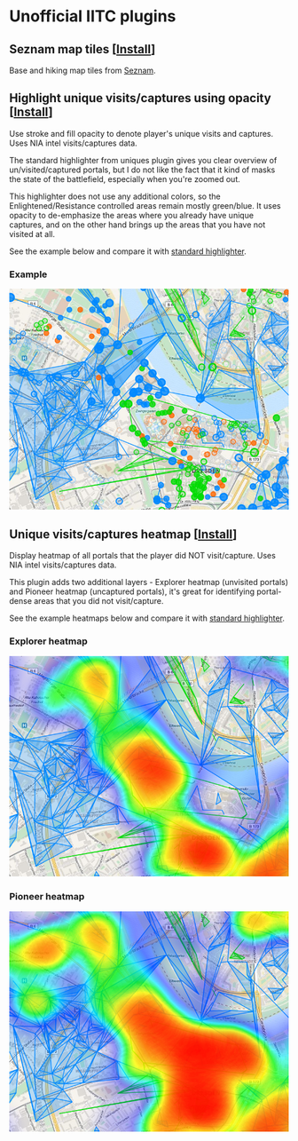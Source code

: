 # Unofficial IITC plugins


## Seznam map tiles [[Install](https://raw.githubusercontent.com/xificurk/iitc-plugins/master/dist/basemap-seznam.user.js)]

Base and hiking map tiles from [Seznam](http://mapy.cz).

## Highlight unique visits/captures using opacity [[Install](https://raw.githubusercontent.com/xificurk/iitc-plugins/master/dist/portal-highlighter-uniques-opacity.user.js)]

Use stroke and fill opacity to denote player's unique visits and captures. Uses NIA intel visits/captures data.

The standard highlighter from uniques plugin gives you clear overview of un/visited/captured portals, but I do not like the fact that it kind of masks the state of the battlefield, especially when you're zoomed out.

This highlighter does not use any additional colors, so the Enlightened/Resistance controlled areas remain mostly green/blue. It uses opacity to de-emphasize the areas where you already have unique captures, and on the other hand brings up the areas that you have not visited at all.

See the example below and compare it with [standard highlighter](images/uniques.png?raw=true).

### Example

![Uniques opacity plugin highlighting](images/portal-highlighter-uniques-opacity.png?raw=true "Uniques opacity plugin highlighting")


## Unique visits/captures heatmap [[Install](https://raw.githubusercontent.com/xificurk/iitc-plugins/master/dist/uniques-heatmap.user.js)]

Display heatmap of all portals that the player did NOT visit/capture. Uses NIA intel visits/captures data.

This plugin adds two additional layers - Explorer heatmap (unvisited portals) and Pioneer heatmap (uncaptured portals), it's great for identifying portal-dense areas that you did not visit/capture.

See the example heatmaps below and compare it with [standard highlighter](images/uniques.png?raw=true).

### Explorer heatmap

![Explorer heatmap](images/uniques-heatmap-explorer.png?raw=true "Explorer heatmap")

### Pioneer heatmap

![Pioneer heatmap](images/uniques-heatmap-pioneer.png?raw=true "Pioneer heatmap")
